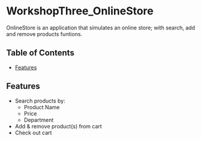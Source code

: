 # WorkshopThree_OnlineStore

OnlineStore is an application that simulates an online store; with search, add and remove products funtions. 
## Table of Contents

- [Features](#features)

## Features
- Search products by:
  - Product Name
  - Price
  - Department
- Add & remove product(s) from cart
- Check out cart

